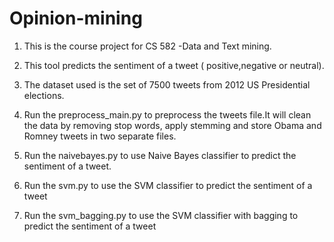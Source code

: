 # Opinion-mining #
1.  This is the course project for CS 582 -Data and Text mining. 
2.  This tool predicts the sentiment of a tweet ( positive,negative or neutral). 
3.  The dataset used is the set of 7500 tweets from 2012 US Presidential elections.

4.  Run the preprocess_main.py  to preprocess the tweets file.It will clean the data by removing stop words, apply stemming and store Obama and Romney tweets in two separate files.
5.  Run the naivebayes.py to use Naive Bayes classifier to predict the sentiment of a tweet. 
6.  Run the svm.py to use the SVM classifier to predict the sentiment of a tweet
7.  Run the svm_bagging.py to use the SVM classifier with bagging to predict the sentiment of a tweet
